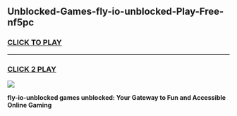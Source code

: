 
## Unblocked-Games-fly-io-unblocked-Play-Free-nf5pc
<h3>
<a href="https://premium76.site?title=fly-io-unblocked&ref=20M">CLICK TO PLAY</a></h3>
<hr>

<h3>
<a href="https://premium76.site?title=fly-io-unblocked&ref=20M">CLICK 2 PLAY</a>
  
</h3>

<a href="https://premium76.site?title=fly-io-unblocked&ref=19M"><img src="https://clearcache.store/games.png"></a>


**fly-io-unblocked games unblocked: Your Gateway to Fun and Accessible Online Gaming**
